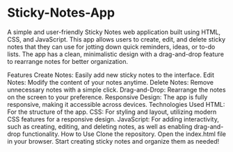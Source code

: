 # Sticky-Notes-App
A simple and user-friendly Sticky Notes web application built using HTML, CSS, and JavaScript. This app allows users to create, edit, and delete sticky notes that they can use for jotting down quick reminders, ideas, or to-do lists. The app has a clean, minimalistic design with a drag-and-drop feature to rearrange notes for better organization.

Features
Create Notes: Easily add new sticky notes to the interface.
Edit Notes: Modify the content of your notes anytime.
Delete Notes: Remove unnecessary notes with a simple click.
Drag-and-Drop: Rearrange the notes on the screen to your preference.
Responsive Design: The app is fully responsive, making it accessible across devices.
Technologies Used
HTML: For the structure of the app.
CSS: For styling and layout, utilizing modern CSS features for a responsive design.
JavaScript: For adding interactivity, such as creating, editing, and deleting notes, as well as enabling drag-and-drop functionality.
How to Use
Clone the repository.
Open the index.html file in your browser.
Start creating sticky notes and organize them as needed!
